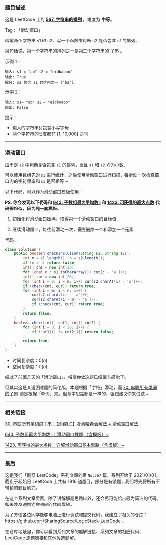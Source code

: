 ### 题目描述

这是 LeetCode 上的 **[567. 字符串的排列](https://leetcode-cn.com/problems/permutation-in-string/solution/an-zi-fu-hua-dong-ruo-bao-liao-lai-shi-s-h2xq/)** ，难度为 **中等**。

Tag : 「滑动窗口」



给定两个字符串 s1 和 s2，写一个函数来判断 s2 是否包含 s1 的排列。

换句话说，第一个字符串的排列之一是第二个字符串的 子串 。

示例 1：
```
输入: s1 = "ab" s2 = "eidbaooo"
输出: True
解释: s2 包含 s1 的排列之一 ("ba").
```
示例 2：
```
输入: s1= "ab" s2 = "eidboaoo"
输出: False
```

提示：
* 输入的字符串只包含小写字母
* 两个字符串的长度都在 [1, 10,000] 之间

---

### 滑动窗口

由于是 `s2` 中判断是否包含 `s1` 的排列，而且 `s1` 和 `s2` 均为小数。

可以使用数组先对 `s1` 进行统计，之后使用滑动窗口进行扫描，每滑动一次检查窗口内的字符频率和 `s1` 是否相等 ~ 

以下代码，可以作为滑动窗口模板使用：

**PS. 你会发现以下代码和 [643. 子数组最大平均数 I](https://leetcode-cn.com/problems/maximum-average-subarray-i/) 和 [1423. 可获得的最大点数](https://leetcode-cn.com/problems/maximum-points-you-can-obtain-from-cards/) 代码很相似，因为是一套模板。**

1. 初始化将滑动窗口压满，取得第一个滑动窗口的目标值

2. 继续滑动窗口，每往前滑动一次，需要删除一个和添加一个元素

代码：
```java
class Solution {
    public boolean checkInclusion(String s1, String s2) {
        int m = s1.length(), n = s2.length();
        if (m > n) return false;
        int[] cnt = new int[26];
        for (char c : s1.toCharArray()) cnt[c - 'a']++;
        int[] cur = new int[26];
        for (int i = 0; i < m; i++) cur[s2.charAt(i) - 'a']++;
        if (check(cnt, cur)) return true;
        for (int i = m; i < n; i++) {
            cur[s2.charAt(i) - 'a']++;
            cur[s2.charAt(i - m) - 'a']--;
            if (check(cnt, cur)) return true;
        }
        return false;
    }
    boolean check(int[] cnt1, int[] cnt2) {
        for (int i = 0; i < 26; i++) {
            if (cnt1[i] != cnt2[i]) return false;
        }
        return true;
    }
}
```
* 时间复杂度：$O(n)$
* 空间复杂度：$O(n)$

经过了前面几天的「滑动窗口」，相信你做这题已经很有感觉了。

但其实这是某道困难题的简化版，本题根据「字符」滑动，而 [30. 串联所有单词的子串](https://leetcode-cn.com/problems/substring-with-concatenation-of-all-words/) 则是根据「单词」来。但基本思路都是一样的，强烈建议你来试试 ~ 

***

### 相关链接

[30. 串联所有单词的子串：【刷穿LC】朴素哈希表解法 + 滑动窗口解法](https://leetcode-cn.com/problems/substring-with-concatenation-of-all-words/solution/shua-chuan-lc-po-su-ha-xi-biao-jie-fa-hu-ml3x/)

[643. 子数组最大平均数 I：滑动窗口裸题 （含模板）~](https://leetcode-cn.com/problems/maximum-average-subarray-i/solution/hua-dong-chuang-kou-luo-ti-han-mo-ban-by-buo3/)

[1423. 可获得的最大点数：详解滑动窗口基本思路（含模板）~](https://leetcode-cn.com/problems/maximum-points-you-can-obtain-from-cards/solution/jian-dan-de-hua-dong-chuang-kou-he-kuai-1go5h/)

***


### 最后

这是我们「刷穿 LeetCode」系列文章的第 `No.567` 篇，系列开始于 2021/01/01，截止于起始日 LeetCode 上共有 1916 道题目，部分是有锁题，我们将先将所有不带锁的题目刷完。

在这个系列文章里面，除了讲解解题思路以外，还会尽可能给出最为简洁的代码。如果涉及通解还会相应的代码模板。

为了方便各位同学能够电脑上进行调试和提交代码，我建立了相关的仓库：https://github.com/SharingSource/LogicStack-LeetCode 。

在仓库地址里，你可以看到系列文章的题解链接、系列文章的相应代码、LeetCode 原题链接和其他优选题解。


